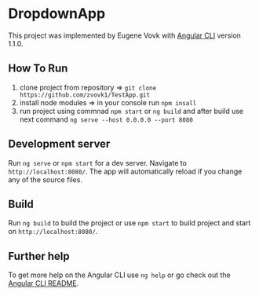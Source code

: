 # DropdownApp

This project was implemented by Eugene Vovk with [Angular CLI](https://github.com/angular/angular-cli) version 1.1.0.

## How To Run
1) clone project from repository => `git clone https://github.com/zvovk1/TestApp.git`
2) install node modules => in your console run `npm insall`
3) run project using commnad `npm start` or `ng build` and after build use next command `ng serve --host 0.0.0.0 --port 8080 ` 

## Development server

Run `ng serve` or `npm start` for a dev server. Navigate to `http://localhost:8080/`. The app will automatically reload if you change any of the source files.

## Build

Run `ng build` to build the project or use `npm start` to build project and start on `http://localhost:8080/`.

## Further help

To get more help on the Angular CLI use `ng help` or go check out the [Angular CLI README](https://github.com/angular/angular-cli/blob/master/README.md).
